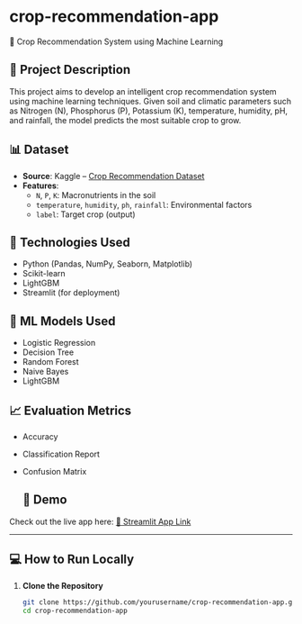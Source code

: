 # crop-recommendation-app
🌱 Crop Recommendation System using Machine Learning


## 📌 Project Description
This project aims to develop an intelligent crop recommendation system using machine learning techniques. Given soil and climatic parameters such as Nitrogen (N), Phosphorus (P), Potassium (K), temperature, humidity, pH, and rainfall, the model predicts the most suitable crop to grow.

## 📊 Dataset
- **Source**: Kaggle – [Crop Recommendation Dataset](https://www.kaggle.com/datasets)
- **Features**:
  - `N`, `P`, `K`: Macronutrients in the soil
  - `temperature`, `humidity`, `ph`, `rainfall`: Environmental factors
  - `label`: Target crop (output)

## 🔧 Technologies Used
- Python (Pandas, NumPy, Seaborn, Matplotlib)
- Scikit-learn
- LightGBM
- Streamlit (for deployment)

## 🧠 ML Models Used
- Logistic Regression
- Decision Tree
- Random Forest
- Naive Bayes
- LightGBM

## 📈 Evaluation Metrics
- Accuracy
- Classification Report
- Confusion Matrix

  ## 🚀 Demo

Check out the live app here: [🔗 Streamlit App Link]([https://your-deployed-link.streamlit.app](https://crop-recommendation-app-gyubdygz7bvkrmcc9d6s2e.streamlit.app/))  


---

## 💻 How to Run Locally

1. **Clone the Repository**
   ```bash
   git clone https://github.com/yourusername/crop-recommendation-app.git
   cd crop-recommendation-app



